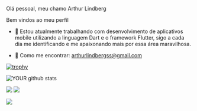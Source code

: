 

Olá pessoal, meu chamo Arthur Lindberg

Bem vindos ao meu perfil

- 🔭 Estou atualmente trabalhando com desenvolvimento de aplicativos mobile utilizando a linguagem Dart e o framework Flutter, sigo a cada dia me identificando e me apaixonando mais por essa área maravilhosa. 

- 🌱 Como me encontrar: arthurlindbergss@gmail.com



[![trophy](https://github-profile-trophy.vercel.app/?username=Arthurlss&theme=onedark)](https://github.com/ryo-ma/github-profile-trophy)

![YOUR github stats](https://github-readme-stats.vercel.app/api?username=Arthurlss)

<img src="https://img.shields.io/badge/Flutter-02569B?style=for-the-badge&logo=flutter&logoColor=white" />
<img src="https://img.shields.io/badge/GitHub-100000?style=for-the-badge&logo=github&logoColor=white)" />





[<img src="https://img.shields.io/badge/linkedin-%230077B5.svg?&style=for-the-badge&logo=linkedin&logoColor=white" />](https://www.linkedin.com/in/arthur-lindberg-4322121a8/) 






<!--
**Arthurlss/Arthurlss** is a ✨ _special_ ✨ repository because its `README.md` (this file) appears on your GitHub profile.

Here are some ideas to get you started:

- 🔭 I’m currently working on ...
- 🌱 I’m currently learning ...
- 👯 I’m looking to collaborate on ...
- 🤔 I’m looking for help with ...
- 💬 Ask me about ...
- 📫 How to reach me: ...
- 😄 Pronouns: ...
- ⚡ Fun fact: ...
-->
